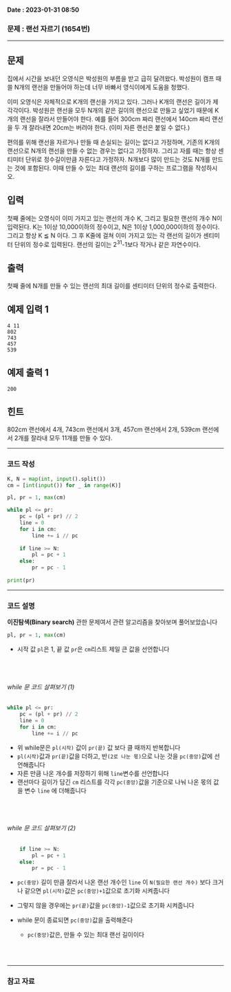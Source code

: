 #### Date : 2023-01-31  08:50

### 문제 : 랜선 자르기 (1654번)
---
## 문제

집에서 시간을 보내던 오영식은 박성원의 부름을 받고 급히 달려왔다. 박성원이 캠프 때 쓸 N개의 랜선을 만들어야 하는데 너무 바빠서 영식이에게 도움을 청했다.

이미 오영식은 자체적으로 K개의 랜선을 가지고 있다. 그러나 K개의 랜선은 길이가 제각각이다. 박성원은 랜선을 모두 N개의 같은 길이의 랜선으로 만들고 싶었기 때문에 K개의 랜선을 잘라서 만들어야 한다. 예를 들어 300cm 짜리 랜선에서 140cm 짜리 랜선을 두 개 잘라내면 20cm는 버려야 한다. (이미 자른 랜선은 붙일 수 없다.)

편의를 위해 랜선을 자르거나 만들 때 손실되는 길이는 없다고 가정하며, 기존의 K개의 랜선으로 N개의 랜선을 만들 수 없는 경우는 없다고 가정하자. 그리고 자를 때는 항상 센티미터 단위로 정수길이만큼 자른다고 가정하자. N개보다 많이 만드는 것도 N개를 만드는 것에 포함된다. 이때 만들 수 있는 최대 랜선의 길이를 구하는 프로그램을 작성하시오.

## 입력

첫째 줄에는 오영식이 이미 가지고 있는 랜선의 개수 K, 그리고 필요한 랜선의 개수 N이 입력된다. K는 1이상 10,000이하의 정수이고, N은 1이상 1,000,000이하의 정수이다. 그리고 항상 K ≦ N 이다. 그 후 K줄에 걸쳐 이미 가지고 있는 각 랜선의 길이가 센티미터 단위의 정수로 입력된다. 랜선의 길이는 2<sup>31</sup>\-1보다 작거나 같은 자연수이다.

## 출력

첫째 줄에 N개를 만들 수 있는 랜선의 최대 길이를 센티미터 단위의 정수로 출력한다.

## 예제 입력 1
```
4 11
802
743
457
539
```

## 예제 출력 1
```
200
```

## 힌트

802cm 랜선에서 4개, 743cm 랜선에서 3개, 457cm 랜선에서 2개, 539cm 랜선에서 2개를 잘라내 모두 11개를 만들 수 있다.

---
### 코드 작성
```python
K, N = map(int, input().split())
cm = [int(input()) for _ in range(K)]

pl, pr = 1, max(cm)

while pl <= pr:
    pc = (pl + pr) // 2
    line = 0
    for i in cm:
        line += i // pc
    
    if line >= N:
        pl = pc + 1
    else:
        pr = pc - 1
        
print(pr)
```
---
### 코드 설명

**이진탐색(Binary search)** 관한 문제여서 관련 알고리즘을 찾아보며 풀어보았습니다
<br/>

```python
pl, pr = 1, max(cm)
```
- 시작 값 `pl`은 1, 끝 값 `pr`은 `cm`리스트 제일 큰 값을 선언합니다

<br/>
<br/>

###### while 문 코드 살펴보기 (1)
```python
while pl <= pr:
    pc = (pl + pr) // 2
    line = 0
    for i in cm:
        line += i // pc
```
- 위 while문은 `pl(시작)` 값이 `pr(끝)` 값 보다 클 때까지 반복합니다
- `pl(시작)`값과  `pr(끝)`값을 더하고, 반`(2로 나눈 몫)`으로 나눈 것을  `pc(중앙)`값에 선언해줍니다 
- 자른 만큼 나온 개수를 저장하기 위해 `line`변수를 선언합니다
- 랜선마다 길이가 담긴 `cm` 리스트를 각각 `pc(중앙)`값을 기준으로 나눠 나온 몫의 값을 변수 `line` 에 더해줍니다

<br/>
<br/>

###### while 문 코드 살펴보기 (2)
```python    
    if line >= N:
        pl = pc + 1
    else:
        pr = pc - 1
```
-  `pc(중앙)` 길이 만큼 잘라서 나온 랜선 개수인 `line` 이 `N(필요한 랜선 개수)` 보다 크거나 같으면 `pl(시작)`값은 `pc(중앙)+1`값으로 초기화 시켜줍니다
- 그렇지 않을 경우에는 `pr(끝)`값을 `pc(중앙)-1`값으로 초기화 시켜줍니다

- while 문이 종료되면 `pc(중앙)`값을  출력해준다
    - `pc(중앙)`값은, 만들 수 있는 최대 랜선 길이이다

<br/>
<br/>

---
### 참고 자료
